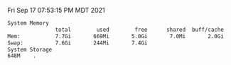 Fri Sep 17 07:53:15 PM MDT 2021
```bash
System Memory
               total        used        free      shared  buff/cache   available
Mem:           7.7Gi       669Mi       5.0Gi       7.0Mi       2.0Gi       6.7Gi
Swap:          7.6Gi       244Mi       7.4Gi
System Storage
648M	.
```
